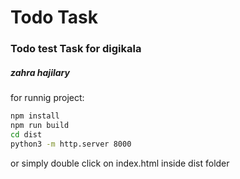 # Todo Task

### Todo test Task for digikala

##### zahra hajilary

for runnig project:
```bash
npm install
npm run build
cd dist
python3 -m http.server 8000
```
or simply double click on index.html inside dist folder
